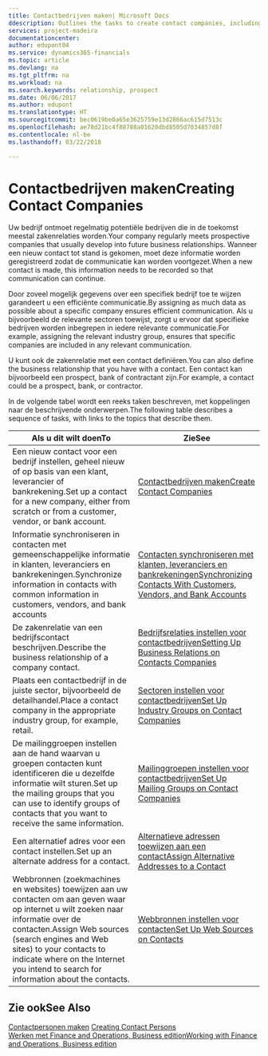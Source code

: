 ```yaml
---
title: Contactbedrijven maken| Microsoft Docs
ddescription: Outlines the tasks to create contact companies, including assigning relevant data about prospects and defining the business relationships you have with companies.
services: project-madeira
documentationcenter: 
author: edupont04
ms.service: dynamics365-financials
ms.topic: article
ms.devlang: na
ms.tgt_pltfrm: na
ms.workload: na
ms.search.keywords: relationship, prospect
ms.date: 06/06/2017
ms.author: edupont
ms.translationtype: HT
ms.sourcegitcommit: bec0619be0a65e3625759e13d2866ac615d7513c
ms.openlocfilehash: ae78d21bc4f88788a01620dbd8505d7034857d8f
ms.contentlocale: nl-be
ms.lasthandoff: 03/22/2018

---
```

# <a name="creating-contact-companies"></a><span data-ttu-id="bcce7-102">Contactbedrijven maken</span><span class="sxs-lookup"><span data-stu-id="bcce7-102">Creating Contact Companies</span></span>
<span data-ttu-id="bcce7-103">Uw bedrijf ontmoet regelmatig potentiële bedrijven die in de toekomst meestal zakenrelaties worden.</span><span class="sxs-lookup"><span data-stu-id="bcce7-103">Your company regularly meets prospective companies that usually develop into future business relationships.</span></span> <span data-ttu-id="bcce7-104">Wanneer een nieuw contact tot stand is gekomen, moet deze informatie worden geregistreerd zodat de communicatie kan worden voortgezet.</span><span class="sxs-lookup"><span data-stu-id="bcce7-104">When a new contact is made, this information needs to be recorded so that communication can continue.</span></span>

<span data-ttu-id="bcce7-105">Door zoveel mogelijk gegevens over een specifiek bedrijf toe te wijzen garandeert u een efficiënte communicatie.</span><span class="sxs-lookup"><span data-stu-id="bcce7-105">By assigning as much data as possible about a specific company ensures efficient communication.</span></span> <span data-ttu-id="bcce7-106">Als u bijvoorbeeld de relevante sectoren toewijst, zorgt u ervoor dat specifieke bedrijven worden inbegrepen in iedere relevante communicatie.</span><span class="sxs-lookup"><span data-stu-id="bcce7-106">For example, assigning the relevant industry group, ensures that specific companies are included in any relevant communication.</span></span>

<span data-ttu-id="bcce7-107">U kunt ook de zakenrelatie met een contact definiëren.</span><span class="sxs-lookup"><span data-stu-id="bcce7-107">You can also define the business relationship that you have with a contact.</span></span> <span data-ttu-id="bcce7-108">Een contact kan bijvoorbeeld een prospect, bank of contractant zijn.</span><span class="sxs-lookup"><span data-stu-id="bcce7-108">For example, a contact could be a prospect, bank, or contractor.</span></span>

<span data-ttu-id="bcce7-109">In de volgende tabel wordt een reeks taken beschreven, met koppelingen naar de beschrijvende onderwerpen.</span><span class="sxs-lookup"><span data-stu-id="bcce7-109">The following table describes a sequence of tasks, with links to the topics that describe them.</span></span>

| <span data-ttu-id="bcce7-110">Als u dit wilt doen</span><span class="sxs-lookup"><span data-stu-id="bcce7-110">To</span></span> | <span data-ttu-id="bcce7-111">Zie</span><span class="sxs-lookup"><span data-stu-id="bcce7-111">See</span></span> |
| --- | --- |
| <span data-ttu-id="bcce7-112">Een nieuw contact voor een bedrijf instellen, geheel nieuw of op basis van een klant, leverancier of bankrekening.</span><span class="sxs-lookup"><span data-stu-id="bcce7-112">Set up a contact for a new company, either from scratch or from a customer, vendor, or bank account.</span></span> |[<span data-ttu-id="bcce7-113">Contactbedrijven maken</span><span class="sxs-lookup"><span data-stu-id="bcce7-113">Create Contact Companies</span></span>](marketing-how-create-contact-companies.md) |
| <span data-ttu-id="bcce7-114">Informatie synchroniseren in contacten met gemeenschappelijke informatie in klanten, leveranciers en bankrekeningen.</span><span class="sxs-lookup"><span data-stu-id="bcce7-114">Synchronize information in contacts with common information in customers, vendors, and bank accounts</span></span> |[<span data-ttu-id="bcce7-115">Contacten synchroniseren met klanten, leveranciers en bankrekeningen</span><span class="sxs-lookup"><span data-stu-id="bcce7-115">Synchronizing Contacts With Customers, Vendors, and Bank Accounts</span></span>](marketing-synchronize-contacts-customers-vendors-bank-accounts.md) |
| <span data-ttu-id="bcce7-116">De zakenrelatie van een bedrijfscontact beschrijven.</span><span class="sxs-lookup"><span data-stu-id="bcce7-116">Describe the business relationship of a company contact.</span></span> |[<span data-ttu-id="bcce7-117">Bedrijfsrelaties instellen voor contactbedrijven</span><span class="sxs-lookup"><span data-stu-id="bcce7-117">Setting Up Business Relations on Contacts Companies</span></span>](marketing-business-relations.md) |
| <span data-ttu-id="bcce7-118">Plaats een contactbedrijf in de juiste sector, bijvoorbeeld de detailhandel.</span><span class="sxs-lookup"><span data-stu-id="bcce7-118">Place a contact company in the appropriate industry group, for example, retail.</span></span> |[<span data-ttu-id="bcce7-119">Sectoren instellen voor contactbedrijven</span><span class="sxs-lookup"><span data-stu-id="bcce7-119">Set Up Industry Groups on Contact Companies</span></span>](marketing-industry-groups.md) |
| <span data-ttu-id="bcce7-120">De mailinggroepen instellen aan de hand waarvan u groepen contacten kunt identificeren die u dezelfde informatie wilt sturen.</span><span class="sxs-lookup"><span data-stu-id="bcce7-120">Set up the mailing groups that you can use to identify groups of contacts that you want to receive the same information.</span></span> |[<span data-ttu-id="bcce7-121">Mailinggroepen instellen voor contactbedrijven</span><span class="sxs-lookup"><span data-stu-id="bcce7-121">Set Up Mailing Groups on Contact Companies</span></span>](marketing-mailing-groups.md) |
| <span data-ttu-id="bcce7-122">Een alternatief adres voor een contact instellen.</span><span class="sxs-lookup"><span data-stu-id="bcce7-122">Set up an alternate address for a contact.</span></span> |[<span data-ttu-id="bcce7-123">Alternatieve adressen toewijzen aan een contact</span><span class="sxs-lookup"><span data-stu-id="bcce7-123">Assign Alternative Addresses to a Contact</span></span>](marketing-how-assign-alternate-address.md) |
| <span data-ttu-id="bcce7-124">Webbronnen (zoekmachines en websites) toewijzen aan uw contacten om aan geven waar op internet u wilt zoeken naar informatie over de contacten.</span><span class="sxs-lookup"><span data-stu-id="bcce7-124">Assign Web sources (search engines and Web sites) to your contacts to indicate where on the Internet you intend to search for information about the contacts.</span></span> |[<span data-ttu-id="bcce7-125">Webbronnen instellen voor contacten</span><span class="sxs-lookup"><span data-stu-id="bcce7-125">Set Up Web Sources on Contacts</span></span>](marketing-web-sources.md) |

## <a name="see-also"></a><span data-ttu-id="bcce7-126">Zie ook</span><span class="sxs-lookup"><span data-stu-id="bcce7-126">See Also</span></span>
<span data-ttu-id="bcce7-127">[Contactpersonen maken](marketing-create-contact-persons.md) </span><span class="sxs-lookup"><span data-stu-id="bcce7-127">[Creating Contact Persons](marketing-create-contact-persons.md) </span></span>  
[<span data-ttu-id="bcce7-128">Werken met Finance and Operations, Business edition</span><span class="sxs-lookup"><span data-stu-id="bcce7-128">Working with Finance and Operations, Business edition</span></span>](ui-work-product.md)

